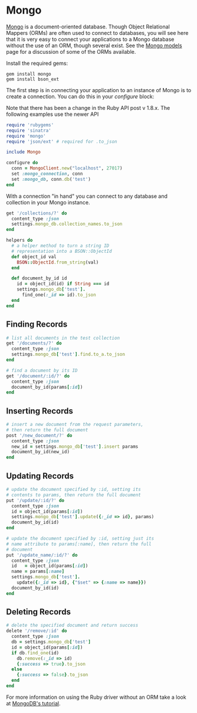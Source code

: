# Mongo

[Mongo][mongo] is a document-oriented database. Though Object Relational
Mappers (ORMs) are often used to connect to databases, you will see here
that it is very easy to connect your applications to a Mongo database
without the use of an ORM, though several exist. See the
[Mongo models][mongo_models] page for a discussion of some of the ORMs
available.

Install the required gems:

```
gem install mongo
gem install bson_ext
```

The first step is in connecting your application to an instance of Mongo is
to create a connection. You can do this in your _configure_ block:

Note that there has been a change in the Ruby API post v 1.8.x. The
following examples use the newer API

```ruby
require 'rubygems'
require 'sinatra'
require 'mongo'
require 'json/ext' # required for .to_json

include Mongo

configure do
  conn = MongoClient.new("localhost", 27017)
  set :mongo_connection, conn
  set :mongo_db, conn.db('test')
end
```

With a connection "in hand" you can connect to any database and collection in
your Mongo instance.

```ruby
get '/collections/?' do
  content_type :json
  settings.mongo_db.collection_names.to_json
end

helpers do
  # a helper method to turn a string ID
  # representation into a BSON::ObjectId
  def object_id val
    BSON::ObjectId.from_string(val)
  end

  def document_by_id id
    id = object_id(id) if String === id
    settings.mongo_db['test'].
      find_one(:_id => id).to_json
  end
end
```

## Finding Records

```ruby
# list all documents in the test collection
get '/documents/?' do
  content_type :json
  settings.mongo_db['test'].find.to_a.to_json
end

# find a document by its ID
get '/document/:id/?' do
  content_type :json
  document_by_id(params[:id])
end
```

## Inserting Records

```ruby
# insert a new document from the request parameters,
# then return the full document
post '/new_document/?' do
  content_type :json
  new_id = settings.mongo_db['test'].insert params
  document_by_id(new_id)
end
```

## Updating Records

```ruby
# update the document specified by :id, setting its
# contents to params, then return the full document
put '/update/:id/?' do
  content_type :json
  id = object_id(params[:id])
  settings.mongo_db['test'].update({:_id => id}, params)
  document_by_id(id)
end

# update the document specified by :id, setting just its
# name attribute to params[:name], then return the full
# document
put '/update_name/:id/?' do
  content_type :json
  id   = object_id(params[:id])
  name = params[:name]
  settings.mongo_db['test'].
    update({:_id => id}, {"$set" => {:name => name}})
  document_by_id(id)
end
```

## Deleting Records

```ruby
# delete the specified document and return success
delete '/remove/:id' do
  content_type :json
  db = settings.mongo_db['test']
  id = object_id(params[:id])
  if db.find_one(id)
    db.remove(:_id => id)
    {:success => true}.to_json
  else
    {:success => false}.to_json
  end
end
```

For more information on using the Ruby driver without an ORM take a look
at [MongoDB's tutorial][rubydrivertutorial].

[mongo]: http://www.mongodb.org/
[rubydrivertutorial]: https://github.com/mongodb/mongo-ruby-driver/wiki/Tutorial
[mongo_models]: http://recipes.sinatrarb.com/p/models/mongo
